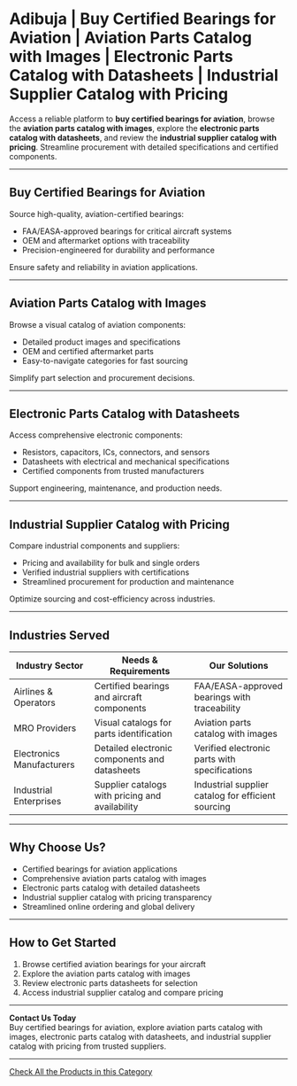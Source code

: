 # Adibuja | Buy Certified Bearings for Aviation | Aviation Parts Catalog with Images | Electronic Parts Catalog with Datasheets | Industrial Supplier Catalog with Pricing

Access a reliable platform to **buy certified bearings for aviation**, browse the **aviation parts catalog with images**, explore the **electronic parts catalog with datasheets**, and review the **industrial supplier catalog with pricing**. Streamline procurement with detailed specifications and certified components.

---

## Buy Certified Bearings for Aviation

Source high-quality, aviation-certified bearings:

- FAA/EASA-approved bearings for critical aircraft systems  
- OEM and aftermarket options with traceability  
- Precision-engineered for durability and performance  

Ensure safety and reliability in aviation applications.

---

## Aviation Parts Catalog with Images

Browse a visual catalog of aviation components:

- Detailed product images and specifications  
- OEM and certified aftermarket parts  
- Easy-to-navigate categories for fast sourcing  

Simplify part selection and procurement decisions.

---

## Electronic Parts Catalog with Datasheets

Access comprehensive electronic components:

- Resistors, capacitors, ICs, connectors, and sensors  
- Datasheets with electrical and mechanical specifications  
- Certified components from trusted manufacturers  

Support engineering, maintenance, and production needs.

---

## Industrial Supplier Catalog with Pricing

Compare industrial components and suppliers:

- Pricing and availability for bulk and single orders  
- Verified industrial suppliers with certifications  
- Streamlined procurement for production and maintenance  

Optimize sourcing and cost-efficiency across industries.

---

## Industries Served

| Industry Sector          | Needs & Requirements                              | Our Solutions                                     |
|--------------------------|--------------------------------------------------|--------------------------------------------------|
| Airlines & Operators     | Certified bearings and aircraft components       | FAA/EASA-approved bearings with traceability     |
| MRO Providers            | Visual catalogs for parts identification         | Aviation parts catalog with images               |
| Electronics Manufacturers | Detailed electronic components and datasheets   | Verified electronic parts with specifications    |
| Industrial Enterprises   | Supplier catalogs with pricing and availability  | Industrial supplier catalog for efficient sourcing |

---

## Why Choose Us?

- Certified bearings for aviation applications  
- Comprehensive aviation parts catalog with images  
- Electronic parts catalog with detailed datasheets  
- Industrial supplier catalog with pricing transparency  
- Streamlined online ordering and global delivery  

---

## How to Get Started

1. Browse certified aviation bearings for your aircraft  
2. Explore the aviation parts catalog with images  
3. Review electronic parts datasheets for selection  
4. Access industrial supplier catalog and compare pricing  

---

**Contact Us Today**  
Buy certified bearings for aviation, explore aviation parts catalog with images, electronic parts catalog with datasheets, and industrial supplier catalog with pricing from trusted suppliers.

---
[Check All the Products in this Category](https://www.adibuja.com/categories/electronics)
